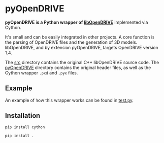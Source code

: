 # pyOpenDRIVE

**pyOpenDRIVE is a Python wrapper of [libOpenDRIVE](https://github.com/pageldev/libOpenDRIVE)** implemented via Cython.

It's small and can be easily integrated in other projects. A core function is the parsing of OpenDRIVE files and the generation of 3D models. libOpenDRIVE, and by extension pyOpenDRIVE, targets OpenDRIVE version 1.4.

The [src](/src/) directory contains the original C++ libOpenDRIVE source code.
The [pyOpenDRIVE](/pyOpenDRIVE/) directory contains the original header files, as well as the Cython wrapper `.pxd` and `.pyx` files.

## Example
An example of how this wrapper works can be found in [test.py](test.py).

## Installation
`pip install cython`

`pip install .`
